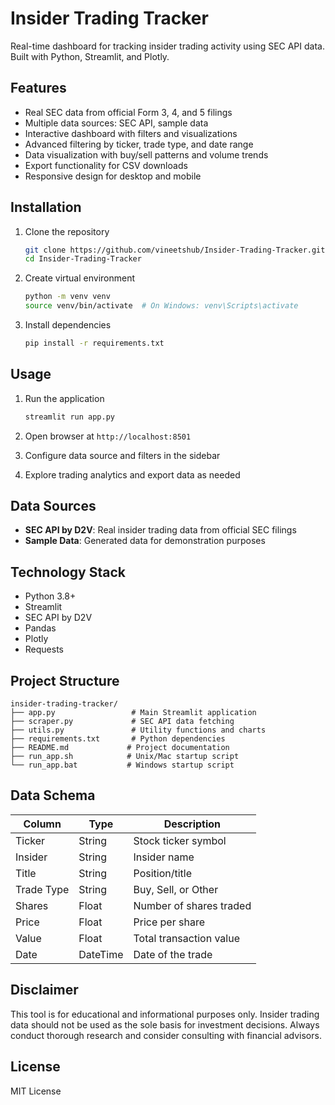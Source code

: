 # Insider Trading Tracker

Real-time dashboard for tracking insider trading activity using SEC API data. Built with Python, Streamlit, and Plotly.

## Features

- Real SEC data from official Form 3, 4, and 5 filings
- Multiple data sources: SEC API, sample data
- Interactive dashboard with filters and visualizations
- Advanced filtering by ticker, trade type, and date range
- Data visualization with buy/sell patterns and volume trends
- Export functionality for CSV downloads
- Responsive design for desktop and mobile

## Installation

1. Clone the repository
   ```bash
   git clone https://github.com/vineetshub/Insider-Trading-Tracker.git
   cd Insider-Trading-Tracker
   ```

2. Create virtual environment
   ```bash
   python -m venv venv
   source venv/bin/activate  # On Windows: venv\Scripts\activate
   ```

3. Install dependencies
   ```bash
   pip install -r requirements.txt
   ```

## Usage

1. Run the application
   ```bash
   streamlit run app.py
   ```

2. Open browser at `http://localhost:8501`

3. Configure data source and filters in the sidebar

4. Explore trading analytics and export data as needed

## Data Sources

- **SEC API by D2V**: Real insider trading data from official SEC filings
- **Sample Data**: Generated data for demonstration purposes

## Technology Stack

- Python 3.8+
- Streamlit
- SEC API by D2V
- Pandas
- Plotly
- Requests

## Project Structure

```
insider-trading-tracker/
├── app.py                 # Main Streamlit application
├── scraper.py             # SEC API data fetching
├── utils.py               # Utility functions and charts
├── requirements.txt       # Python dependencies
├── README.md             # Project documentation
├── run_app.sh            # Unix/Mac startup script
└── run_app.bat           # Windows startup script
```

## Data Schema

| Column | Type | Description |
|--------|------|-------------|
| Ticker | String | Stock ticker symbol |
| Insider | String | Insider name |
| Title | String | Position/title |
| Trade Type | String | Buy, Sell, or Other |
| Shares | Float | Number of shares traded |
| Price | Float | Price per share |
| Value | Float | Total transaction value |
| Date | DateTime | Date of the trade |

## Disclaimer

This tool is for educational and informational purposes only. Insider trading data should not be used as the sole basis for investment decisions. Always conduct thorough research and consider consulting with financial advisors.

## License

MIT License 